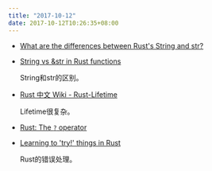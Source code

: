 ```yaml
---
title: "2017-10-12"
date: 2017-10-12T10:26:35+08:00
---
```


+ [What are the differences between Rust's String and str?](https://stackoverflow.com/questions/24158114/what-are-the-differences-between-rusts-string-and-str)
+ [String vs &str in Rust functions](http://hermanradtke.com/2015/05/03/string-vs-str-in-rust-functions.html)

    String和str的区别。

+ [Rust 中文 Wiki - Rust-Lifetime](https://wiki.rust-china.org/Rust-Lifetime)

    Lifetime很复杂。

+ [Rust: The `?` operator](https://developer.atlassian.com/blog/2016/03/programming-with-algebra/)
+ [Learning to 'try!' things in Rust](https://developer.atlassian.com/blog/2016/03/programming-with-algebra/)

    Rust的错误处理。
